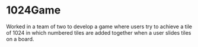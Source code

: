 # 1024Game
Worked in a team of two to develop a game where users try to achieve a tile of 1024 in which numbered tiles are added together when a user slides tiles on a board.
